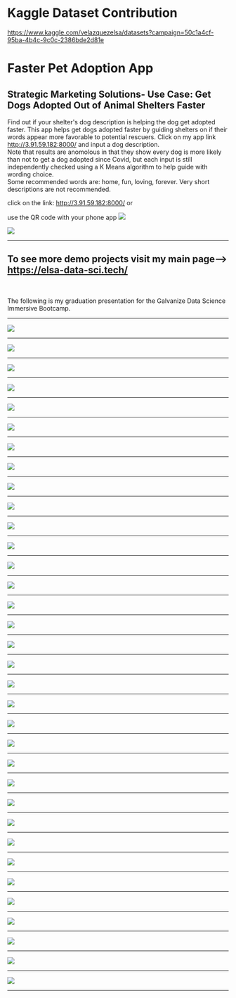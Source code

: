 # Kaggle Dataset Contribution
https://www.kaggle.com/velazquezelsa/datasets?campaign=50c1a4cf-95ba-4b4c-9c0c-2386bde2d81e
# Faster Pet Adoption App
## Strategic Marketing Solutions- Use Case: Get Dogs Adopted Out of Animal Shelters Faster

Find out if your shelter's dog description is helping the dog get adopted faster.
This app helps get dogs adopted faster by guiding shelters on if their words appear more favorable to potential rescuers.
Click on my app link http://3.91.59.182:8000/ and input a dog description.  
Note that results are anomolous in that they show every dog is more likely than not to get a dog adopted since Covid, but each input is still independently checked using a K Means algorithm to help guide with wording choice.  
Some recommended words are: home, fun, loving, forever.
Very short descriptions are not recommended.

click on the link:
http://3.91.59.182:8000/
or

use the QR code with your phone app
<img src="https://github.com/elsaVelazquez/faster-pet-adoption-app/blob/master/app/static/img/qr-code.png" >


<img src="https://github.com/elsaVelazquez/faster-pet-adoption-app/blob/master/app/static/img/nichi-logo-ears.png" >

---

To see more demo projects visit my main page-->
https://elsa-data-sci.tech/
---  
<br>

The following is my graduation presentation for the Galvanize Data Science Immersive Bootcamp.

---

<img src="https://github.com/elsaVelazquez/faster-pet-adoption-app/blob/master/app/static/img/full_presentation/full_DSI_presentation-02.jpg" >

---  


<img src="https://github.com/elsaVelazquez/faster-pet-adoption-app/blob/master/app/static/img/full_presentation/full_DSI_presentation-03.jpg" >

---  

<img src="https://github.com/elsaVelazquez/faster-pet-adoption-app/blob/master/app/static/img/full_presentation/full_DSI_presentation-04.jpg" >

---  

<img src="https://github.com/elsaVelazquez/faster-pet-adoption-app/blob/master/app/static/img/full_presentation/full_DSI_presentation-05.jpg" >

---  

<img src="https://github.com/elsaVelazquez/faster-pet-adoption-app/blob/master/app/static/img/full_presentation/full_DSI_presentation-06.jpg" >

---  

<img src="https://github.com/elsaVelazquez/faster-pet-adoption-app/blob/master/app/static/img/full_presentation/full_DSI_presentation-07.jpg" >

---  

<img src="https://github.com/elsaVelazquez/faster-pet-adoption-app/blob/master/app/static/img/full_presentation/full_DSI_presentation-08.jpg" >

---  

<img src="https://github.com/elsaVelazquez/faster-pet-adoption-app/blob/master/app/static/img/full_presentation/full_DSI_presentation-09.jpg" >

---  

<img src="https://github.com/elsaVelazquez/faster-pet-adoption-app/blob/master/app/static/img/full_presentation/full_DSI_presentation-10.jpg" >

---  

<img src="https://github.com/elsaVelazquez/faster-pet-adoption-app/blob/master/app/static/img/full_presentation/full_DSI_presentation-11.jpg" >

---  

<img src="https://github.com/elsaVelazquez/faster-pet-adoption-app/blob/master/app/static/img/full_presentation/full_DSI_presentation-12.jpg" >

---  

<img src="https://github.com/elsaVelazquez/faster-pet-adoption-app/blob/master/app/static/img/full_presentation/full_DSI_presentation-13.jpg" >

---  

<img src="https://github.com/elsaVelazquez/faster-pet-adoption-app/blob/master/app/static/img/full_presentation/full_DSI_presentation-14.jpg" >

---  

<img src="https://github.com/elsaVelazquez/faster-pet-adoption-app/blob/master/app/static/img/full_presentation/full_DSI_presentation-15.jpg" >

---  

<img src="https://github.com/elsaVelazquez/faster-pet-adoption-app/blob/master/app/static/img/full_presentation/full_DSI_presentation-16.jpg" >

---  

<img src="https://github.com/elsaVelazquez/faster-pet-adoption-app/blob/master/app/static/img/full_presentation/full_DSI_presentation-17.jpg" >

---  

<img src="https://github.com/elsaVelazquez/faster-pet-adoption-app/blob/master/app/static/img/full_presentation/full_DSI_presentation-18.jpg" >

---  

<img src="https://github.com/elsaVelazquez/faster-pet-adoption-app/blob/master/app/static/img/full_presentation/full_DSI_presentation-19.jpg" >

---  

<img src="https://github.com/elsaVelazquez/faster-pet-adoption-app/blob/master/app/static/img/full_presentation/full_DSI_presentation-20.jpg" >

---  

<img src="https://github.com/elsaVelazquez/faster-pet-adoption-app/blob/master/app/static/img/full_presentation/full_DSI_presentation-21.jpg" >

---  

<img src="https://github.com/elsaVelazquez/faster-pet-adoption-app/blob/master/app/static/img/full_presentation/full_DSI_presentation-22.jpg" >

---  

<img src="https://github.com/elsaVelazquez/faster-pet-adoption-app/blob/master/app/static/img/full_presentation/full_DSI_presentation-23.jpg" >

---  

<img src="https://github.com/elsaVelazquez/faster-pet-adoption-app/blob/master/app/static/img/full_presentation/full_DSI_presentation-24.jpg" >

---  

<img src="https://github.com/elsaVelazquez/faster-pet-adoption-app/blob/master/app/static/img/full_presentation/full_DSI_presentation-25.jpg" >

---  

<img src="https://github.com/elsaVelazquez/faster-pet-adoption-app/blob/master/app/static/img/full_presentation/full_DSI_presentation-26.jpg" >

---  

<img src="https://github.com/elsaVelazquez/faster-pet-adoption-app/blob/master/app/static/img/full_presentation/full_DSI_presentation-27.jpg" >

---  

<img src="https://github.com/elsaVelazquez/faster-pet-adoption-app/blob/master/app/static/img/full_presentation/full_DSI_presentation-28.jpg" >

---  

<img src="https://github.com/elsaVelazquez/faster-pet-adoption-app/blob/master/app/static/img/full_presentation/full_DSI_presentation-29.jpg" >

---  

<img src="https://github.com/elsaVelazquez/faster-pet-adoption-app/blob/master/app/static/img/full_presentation/full_DSI_presentation-30.jpg" >

---  

<img src="https://github.com/elsaVelazquez/faster-pet-adoption-app/blob/master/app/static/img/full_presentation/full_DSI_presentation-31.jpg" >

---  

<img src="https://github.com/elsaVelazquez/faster-pet-adoption-app/blob/master/app/static/img/full_presentation/full_DSI_presentation-32.jpg" >

---  

<img src="https://github.com/elsaVelazquez/faster-pet-adoption-app/blob/master/app/static/img/full_presentation/full_DSI_presentation-33.jpg" >

---  

<img src="https://github.com/elsaVelazquez/faster-pet-adoption-app/blob/master/app/static/img/full_presentation/full_DSI_presentation-34.jpg" >

---  

<img src="https://github.com/elsaVelazquez/faster-pet-adoption-app/blob/master/app/static/img/full_presentation/full_DSI_presentation-35.jpg" >

---  


